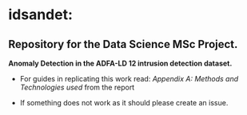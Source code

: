 # idsandet:
## Repository for the Data Science MSc Project. 

**Anomaly Detection in the ADFA-LD 12 intrusion detection dataset.**

 * For guides in replicating this work read: *Appendix A: Methods and Technologies used* from the report


 * If something does not work as it should please create an issue.
